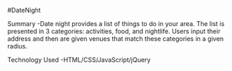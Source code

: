 #DateNight

Summary
  -Date night provides a list of things to do in your area. The list is presented in 3 categories: activities, food, and nightlife.
  Users input their address and then are given venues that match these categories in a given radius.
  
Technology Used
    -HTML/CSS/JavaScript/jQuery
